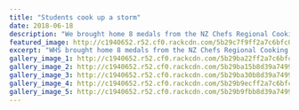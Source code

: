 ```yaml
---
title: "Students cook up a storm"
date: 2018-06-18
description: "We brought home 8 medals from the NZ Chefs Regional Cooking Competitions in Taranaki on Monday 18 June 2018..."
featured_image: http://c1940652.r52.cf0.rackcdn.com/5b29c7f9ff2a7c6bfc00240f/1-web-size.gif
excerpt: "WHS brought home 8 medals from the NZ Chefs Regional Cooking Competitions in Taranaki on Monday 18 June 2018."
gallery_image_1: http://c1940652.r52.cf0.rackcdn.com/5b29ba22ff2a7c6bfc002409/9.gif
gallery_image_2: http://c1940652.r52.cf0.rackcdn.com/5b29ba15b8d39a749900244d/8.gif
gallery_image_3: http://c1940652.r52.cf0.rackcdn.com/5b29ba30b8d39a749900244f/Aragorns-big-brekkie-stack.gif
gallery_image_4: http://c1940652.r52.cf0.rackcdn.com/5b29b9ecff2a7c6bfc002405/5.gif
gallery_image_5: http://c1940652.r52.cf0.rackcdn.com/5b29b9fbb8d39a749900244b/6.gif
---
```

